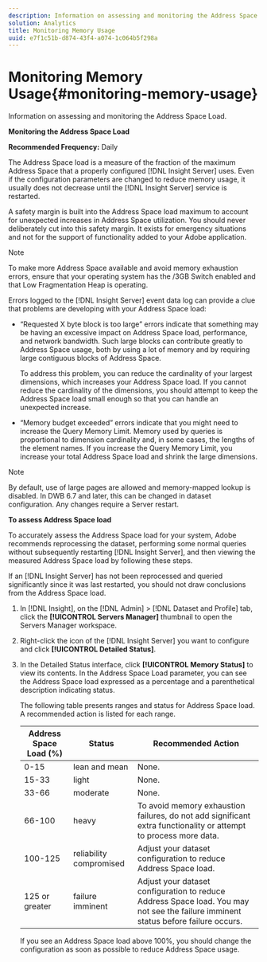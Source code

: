 ```yaml
---
description: Information on assessing and monitoring the Address Space Load.
solution: Analytics
title: Monitoring Memory Usage
uuid: e7f1c51b-d874-43f4-a074-1c064b5f298a
---
```


# Monitoring Memory Usage{#monitoring-memory-usage}

Information on assessing and monitoring the Address Space Load.

 **Monitoring the Address Space Load**

**Recommended Frequency:** Daily

The Address Space load is a measure of the fraction of the maximum Address Space that a properly configured [!DNL Insight Server] uses. Even if the configuration parameters are changed to reduce memory usage, it usually does not decrease until the [!DNL Insight Server] service is restarted.

A safety margin is built into the Address Space load maximum to account for unexpected increases in Address Space utilization. You should never deliberately cut into this safety margin. It exists for emergency situations and not for the support of functionality added to your Adobe application.

>[!NOTE]
>
>To make more Address Space available and avoid memory exhaustion errors, ensure that your operating system has the /3GB Switch enabled and that Low Fragmentation Heap is operating.

Errors logged to the [!DNL Insight Server] event data log can provide a clue that problems are developing with your Address Space load:

* “Requested X byte block is too large” errors indicate that something may be having an excessive impact on Address Space load, performance, and network bandwidth. Such large blocks can contribute greatly to Address Space usage, both by using a lot of memory and by requiring large contiguous blocks of Address Space.

  To address this problem, you can reduce the cardinality of your largest dimensions, which increases your Address Space load. If you cannot reduce the cardinality of the dimensions, you should attempt to keep the Address Space load small enough so that you can handle an unexpected increase. 
* “Memory budget exceeded” errors indicate that you might need to increase the Query Memory Limit. Memory used by queries is proportional to dimension cardinality and, in some cases, the lengths of the element names. If you increase the Query Memory Limit, you increase your total Address Space load and shrink the large dimensions.

>[!NOTE]
>
>By default, use of large pages are allowed and memory-mapped lookup is disabled. In DWB 6.7 and later, this can be changed in dataset configuration. Any changes require a Server restart.

**To assess Address Space load**

To accurately assess the Address Space load for your system, Adobe recommends reprocessing the dataset, performing some normal queries without subsequently restarting [!DNL Insight Server], and then viewing the measured Address Space load by following these steps.

If an [!DNL Insight Server] has not been reprocessed and queried significantly since it was last restarted, you should not draw conclusions from the Address Space load. 

1. In [!DNL Insight], on the [!DNL Admin] > [!DNL Dataset and Profile] tab, click the **[!UICONTROL Servers Manager]** thumbnail to open the Servers Manager workspace.
1. Right-click the icon of the [!DNL Insight Server] you want to configure and click **[!UICONTROL Detailed Status]**.
1. In the Detailed Status interface, click **[!UICONTROL Memory Status]** to view its contents. In the Address Space Load parameter, you can see the Address Space load expressed as a percentage and a parenthetical description indicating status.

   The following table presents ranges and status for Address Space load. A recommended action is listed for each range.

   |  Address Space Load (%)  | Status  | Recommended Action  |
   |---|---|---|
   |  0-15  | lean and mean  | None.  |
   |  15-33  | light  | None.  |
   |  33-66  | moderate  | None.  |
   |  66-100  | heavy  | To avoid memory exhaustion failures, do not add significant extra functionality or attempt to process more data.  |
   |  100-125  | reliability compromised  | Adjust your dataset configuration to reduce Address Space load.  |
   |  125 or greater  | failure imminent  | Adjust your dataset configuration to reduce Address Space load. You may not see the failure imminent status before failure occurs.  |

   If you see an Address Space load above 100%, you should change the configuration as soon as possible to reduce Address Space usage. 

